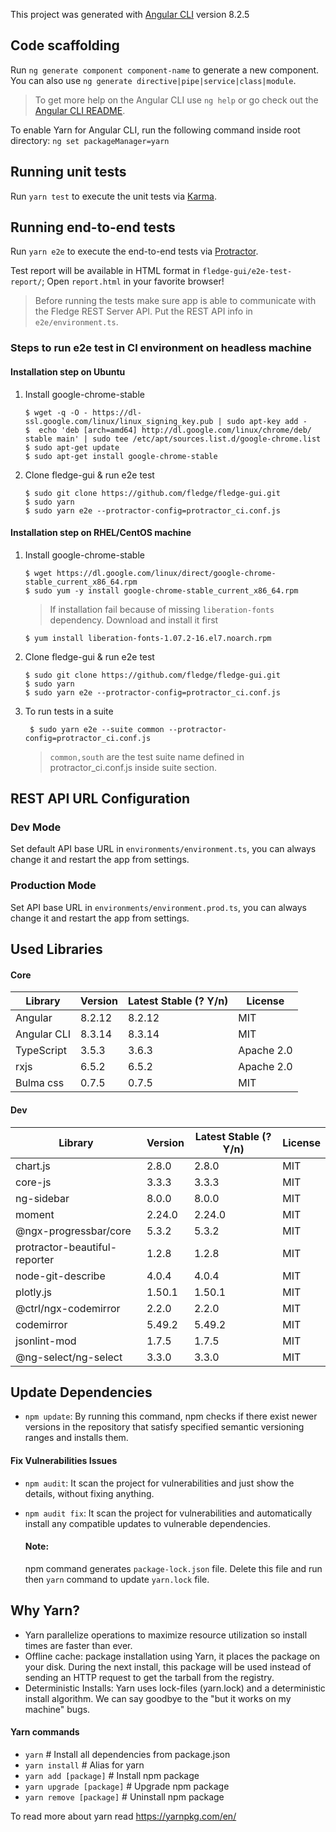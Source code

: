 This project was generated with [Angular CLI](https://github.com/angular/angular-cli) version 8.2.5

## Code scaffolding
Run `ng generate component component-name` to generate a new component. You can also use `ng generate directive|pipe|service|class|module`.

> To get more help on the Angular CLI use `ng help` or go check out the [Angular CLI README](https://github.com/angular/angular-cli/blob/master/README.md).


To enable Yarn for Angular CLI, run the following command inside root directory: 
`ng set packageManager=yarn`

## Running unit tests
Run `yarn test` to execute the unit tests via [Karma](https://karma-runner.github.io).

## Running end-to-end tests
Run `yarn e2e` to execute the end-to-end tests via [Protractor](http://www.protractortest.org/).

Test report will be available in HTML format in `fledge-gui/e2e-test-report/`; Open `report.html` in your favorite browser!

> Before running the tests make sure app is able to communicate with the Fledge REST Server API. Put the REST API info in `e2e/environment.ts`.

### Steps to run e2e test in CI environment on headless machine

#### Installation step on Ubuntu

  1. Install google-chrome-stable
      ```
      $ wget -q -O - https://dl-ssl.google.com/linux/linux_signing_key.pub | sudo apt-key add -
      $  echo 'deb [arch=amd64] http://dl.google.com/linux/chrome/deb/ stable main' | sudo tee /etc/apt/sources.list.d/google-chrome.list
      $ sudo apt-get update
      $ sudo apt-get install google-chrome-stable
      ```

  2. Clone fledge-gui & run e2e test
      ```
      $ sudo git clone https://github.com/fledge/fledge-gui.git
      $ sudo yarn
      $ sudo yarn e2e --protractor-config=protractor_ci.conf.js
      ``` 

#### Installation step on RHEL/CentOS machine

  1. Install google-chrome-stable
      ```
      $ wget https://dl.google.com/linux/direct/google-chrome-stable_current_x86_64.rpm
      $ sudo yum -y install google-chrome-stable_current_x86_64.rpm
      ```

      >If installation fail because of missing `liberation-fonts` dependency. Download and install it first
      ```
      $ yum install liberation-fonts-1.07.2-16.el7.noarch.rpm
      ```

  2. Clone fledge-gui & run e2e test

      ```
      $ sudo git clone https://github.com/fledge/fledge-gui.git
      $ sudo yarn
      $ sudo yarn e2e --protractor-config=protractor_ci.conf.js
      ```

  3. To run tests in a suite
      ```
       $ sudo yarn e2e --suite common --protractor-config=protractor_ci.conf.js
      ```

      > `common,south` are the test suite name defined in protractor_ci.conf.js inside suite section.

## REST API URL Configuration

### Dev Mode
Set default API base URL in `environments/environment.ts`, you can always change it and restart the app from settings. 

### Production Mode
Set API base URL in `environments/environment.prod.ts`, you can always change it and restart the app from settings. 

## Used Libraries

#### Core
 Library      |   Version     | Latest Stable (? Y/n) | License
------------- | ------------- | --------------------  | ------------
 Angular      | 8.2.12         |        8.2.12         | MIT
 Angular CLI  | 8.3.14         |        8.3.14          | MIT
 TypeScript   | 3.5.3         |        3.6.3          | Apache 2.0
 rxjs         | 6.5.2         |        6.5.2          | Apache 2.0
 Bulma css    | 0.7.5         |        0.7.5          | MIT

#### Dev
 Library         |   Version     | Latest Stable (? Y/n) | License
---------------- | ------------- | --------------------  | ------------
chart.js         |  2.8.0        |        2.8.0          | MIT
core-js          |  3.3.3        |        3.3.3          | MIT
ng-sidebar       |  8.0.0        |        8.0.0          | MIT
moment           |  2.24.0       |        2.24.0         | MIT
@ngx-progressbar/core  |  5.3.2        |        5.3.2          | MIT
protractor-beautiful-reporter |  1.2.8       |  1.2.8                | MIT
node-git-describe | 4.0.4     | 4.0.4        | MIT
plotly.js         | 1.50.1    | 1.50.1       | MIT
@ctrl/ngx-codemirror | 2.2.0    | 2.2.0     | MIT
codemirror    | 5.49.2 | 5.49.2 | MIT
jsonlint-mod  | 1.7.5  | 1.7.5  | MIT
@ng-select/ng-select | 3.3.0 | 3.3.0 | MIT

## Update Dependencies
* `npm update`: By running this command, npm checks if there exist newer versions in the repository that satisfy specified semantic versioning ranges and installs them.

#### Fix Vulnerabilities Issues
* `npm audit`: It scan the project for vulnerabilities and just show the details, without fixing anything.

* `npm audit fix`: It scan the project for vulnerabilities and automatically install any compatible updates to vulnerable dependencies.

  #### Note:
   npm command generates `package-lock.json` file. Delete this file and run then `yarn` command to update `yarn.lock` file.
    
## Why Yarn?

* Yarn parallelize operations to maximize resource utilization so install times are faster than ever.
* Offline cache: package installation using Yarn, it places the package on your disk. During the next install, this package will be used instead of sending an HTTP request to get the tarball from the registry.
* Deterministic Installs: Yarn uses lock-files (yarn.lock) and a deterministic install algorithm. We can say goodbye to the "but it works on my machine" bugs.

#### Yarn commands
* `yarn`                    # Install all dependencies from package.json
* `yarn install`            # Alias for yarn
* `yarn add [package]`      # Install npm package
* `yarn upgrade [package]`  # Upgrade npm package
* `yarn remove [package]`   # Uninstall npm package

To read more about yarn read https://yarnpkg.com/en/
